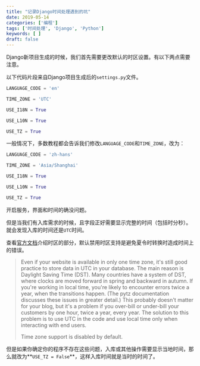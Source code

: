 ```yaml
---
title: "记录Django时间处理遇到的坑"
date: 2019-05-14
categories: ['编程']
tags: ['时间处理', 'Django', 'Python']
keywords: [ ]
draft: false
---
```


Django新项目生成的时候，我们首先需要更改默认的时区设置。有以下两点需要注意。

<!--more-->

以下代码片段来自Django项目生成后的`settings.py`文件。

```python
LANGUAGE_CODE = 'en'

TIME_ZONE = 'UTC'

USE_I18N = True

USE_L10N = True

USE_TZ = True
```

一般情况下，多数教程都会告诉我们修改`LANGUAGE_CODE`和`TIME_ZONE`，改为：

```python
LANGUAGE_CODE = 'zh-hans'

TIME_ZONE = 'Asia/Shanghai'

USE_I18N = True

USE_L10N = True

USE_TZ = True
```

开启服务，界面和时间的确没问题。

但是当我们有入库需求的时候，且字段正好需要显示完整的时间（包括时分秒）。就会发现入库的时间还是`UTC`时间。

查看[官方文档](https://docs.djangoproject.com/zh-hans/2.1/topics/i18n/timezones/)介绍时区的部分，默认禁用时区支持是避免夏令时转换时造成时间上的错误。

>Even if your website is available in only one time zone, it's still good practice to store data in UTC in your database. The main reason is Daylight Saving Time (DST). Many countries have a system of DST, where clocks are moved forward in spring and backward in autumn. If you're working in local time, you're likely to encounter errors twice a year, when the transitions happen. (The pytz documentation discusses these issues in greater detail.) This probably doesn't matter for your blog, but it's a problem if you over-bill or under-bill your customers by one hour, twice a year, every year. The solution to this problem is to use UTC in the code and use local time only when interacting with end users.
>
>Time zone support is disabled by default.

但是如果你确定你的程序不存在这些问题，入库或其他操作需要显示当地时间，那么就改为**`USE_TZ = False`**，这样入库时间就是当时的时间了。